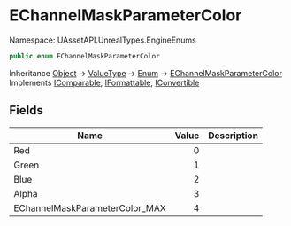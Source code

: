 # EChannelMaskParameterColor

Namespace: UAssetAPI.UnrealTypes.EngineEnums

```csharp
public enum EChannelMaskParameterColor
```

Inheritance [Object](https://docs.microsoft.com/en-us/dotnet/api/system.object) → [ValueType](https://docs.microsoft.com/en-us/dotnet/api/system.valuetype) → [Enum](https://docs.microsoft.com/en-us/dotnet/api/system.enum) → [EChannelMaskParameterColor](./uassetapi.unrealtypes.engineenums.echannelmaskparametercolor.md)<br>
Implements [IComparable](https://docs.microsoft.com/en-us/dotnet/api/system.icomparable), [IFormattable](https://docs.microsoft.com/en-us/dotnet/api/system.iformattable), [IConvertible](https://docs.microsoft.com/en-us/dotnet/api/system.iconvertible)

## Fields

| Name | Value | Description |
| --- | --: | --- |
| Red | 0 |  |
| Green | 1 |  |
| Blue | 2 |  |
| Alpha | 3 |  |
| EChannelMaskParameterColor_MAX | 4 |  |
